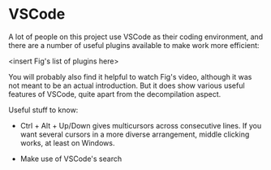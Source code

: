 # VSCode

A lot of people on this project use VSCode as their coding environment, and there are a number of useful plugins available to make work more efficient:

<insert Fig's list of plugins here>



You will probably also find it helpful to watch Fig's video, although it was not meant to be an actual introduction. But it does show various useful features of VSCode, quite apart from the decompilation aspect.

Useful stuff to know:

- Ctrl + Alt + Up/Down gives multicursors across consecutive lines. If you want several cursors in a more diverse arrangement, middle clicking works, at least on Windows.

- Make use of VSCode's search